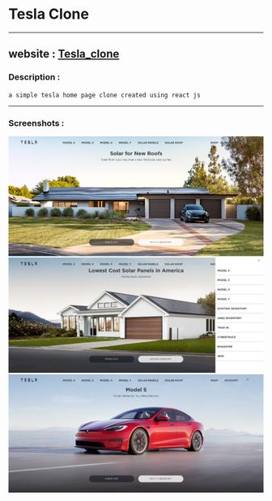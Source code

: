 # Tesla Clone

---

## website : [Tesla_clone](https://tesla-clone-kappa-two.vercel.app/)

### Description :

    a simple tesla home page clone created using react js

---

### Screenshots :

![screenshot](./ReadmeAssets/Screenshot%20Capture%20-%202022-07-26%20-%2015-05-59.png)
![screenshot](./ReadmeAssets/Screenshot%20Capture%20-%202022-07-26%20-%2015-06-34.png)
![screenshot](./ReadmeAssets/Screenshot%20Capture%20-%202022-07-26%20-%2015-06-57.png)
